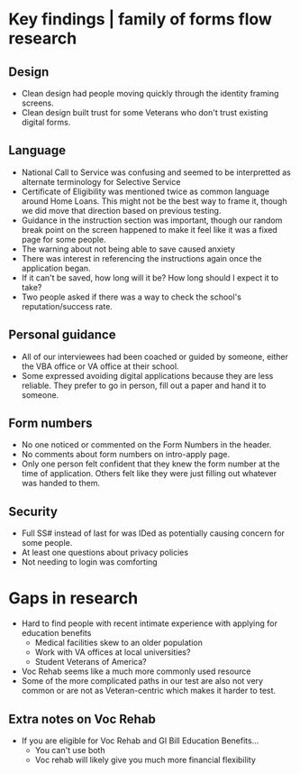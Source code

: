 # Key findings | family of forms flow research

## Design
- Clean design had people moving quickly through the identity framing screens.
- Clean design built trust for some Veterans who don't trust existing digital forms.

## Language
- National Call to Service was confusing and seemed to be interpretted as alternate terminology for Selective Service
- Certificate of Eligibility was mentioned twice as common language around Home Loans. This might not be the best way to frame it, though we did move that direction based on previous testing.
- Guidance in the instruction section was important, though our random break point on the screen happened to make it feel like it was a fixed page for some people.
- The warning about not being able to save caused anxiety
 - There was interest in referencing the instructions again once the application began.
 - If it can't be saved, how long will it be? How long should I expect it to take?
 - Two people asked if there was a way to check the school's reputation/success rate.

## Personal guidance
- All of our interviewees had been coached or guided by someone, either the VBA office or VA office at their school.
- Some expressed avoiding digital applications because they are less reliable. They prefer to go in person, fill out a paper and hand it to someone.
 
## Form numbers
- No one noticed or commented on the Form Numbers in the header.
- No comments about form numbers on intro-apply page.
- Only one person felt confident that they knew the form number at the time of application. Others felt like they were just filling out whatever was handed to them.

## Security
- Full SS# instead of last for was IDed as potentially causing concern for some people.
- At least one questions about privacy policies
- Not needing to login was comforting

# Gaps in research

- Hard to find people with recent intimate experience with applying for education benefits
  - Medical facilities skew to an older population
  - Work with VA offices at local universities?
  - Student Veterans of America?
- Voc Rehab seems like a much more commonly used resource
- Some of the more complicated paths in our test are also not very common or are not as Veteran-centric which makes it harder to test.

## Extra notes on Voc Rehab
- If you are eligible for Voc Rehab and GI Bill Education Benefits... 
  - You can't use both
  - Voc rehab will likely give you much more financial flexibility
